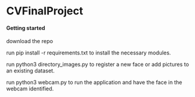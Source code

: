 # CVFinalProject

#### Getting started
download the repo

run pip install -r requirements.txt to install the necessary modules.

run python3 directory_images.py to register a new face or add pictures to an existing dataset.

run python3 webcam.py to run the application and have the face in the webcam identified.
